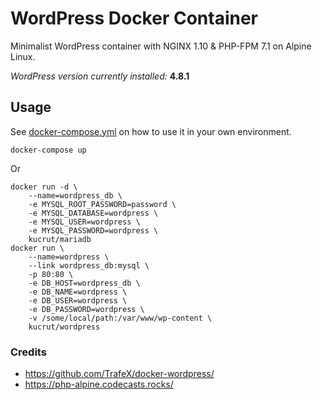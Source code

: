# WordPress Docker Container

Minimalist WordPress container with NGINX 1.10 & PHP-FPM 7.1 on Alpine Linux.

_WordPress version currently installed:_ **4.8.1**

## Usage
See [docker-compose.yml](sample/) on how to use it in your own environment.
```
docker-compose up
```

Or
```
docker run -d \
    --name=wordpress_db \
    -e MYSQL_ROOT_PASSWORD=password \
    -e MYSQL_DATABASE=wordpress \
    -e MYSQL_USER=wordpress \
    -e MYSQL_PASSWORD=wordpress \
    kucrut/mariadb
docker run \
    --name=wordpress \
    --link wordpress_db:mysql \
    -p 80:80 \
    -e DB_HOST=wordpress_db \
    -e DB_NAME=wordpress \
    -e DB_USER=wordpress \
    -e DB_PASSWORD=wordpress \
    -v /some/local/path:/var/www/wp-content \
    kucrut/wordpress
```

### Credits
* https://github.com/TrafeX/docker-wordpress/
* https://php-alpine.codecasts.rocks/
